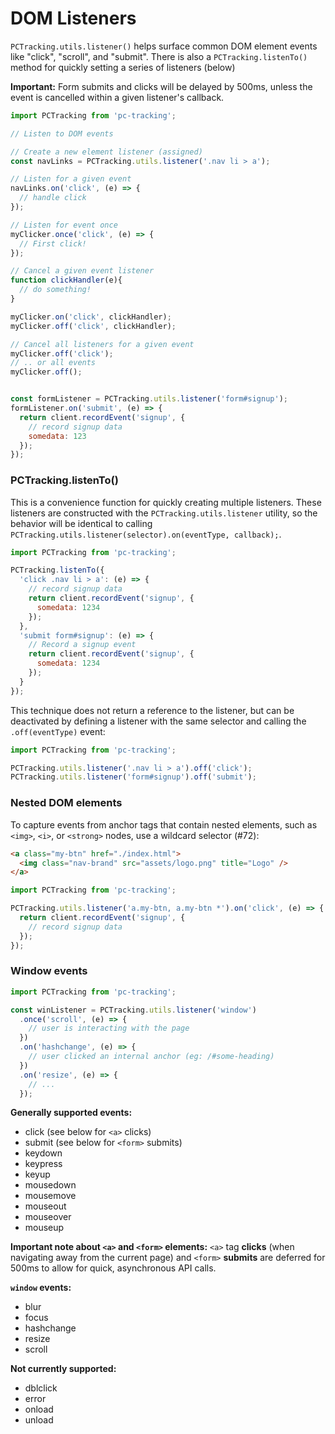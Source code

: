 # DOM Listeners

`PCTracking.utils.listener()` helps surface common DOM element events like "click", "scroll", and "submit". There is also a `PCTracking.listenTo()` method for quickly setting a series of listeners (below)

**Important:** Form submits and clicks will be delayed by 500ms, unless the event is cancelled within a given listener's callback.

```javascript
import PCTracking from 'pc-tracking';

// Listen to DOM events

// Create a new element listener (assigned)
const navLinks = PCTracking.utils.listener('.nav li > a');

// Listen for a given event
navLinks.on('click', (e) => {
  // handle click
});

// Listen for event once
myClicker.once('click', (e) => {
  // First click!
});

// Cancel a given event listener
function clickHandler(e){
  // do something!
}

myClicker.on('click', clickHandler);
myClicker.off('click', clickHandler);

// Cancel all listeners for a given event
myClicker.off('click');
// .. or all events
myClicker.off();


const formListener = PCTracking.utils.listener('form#signup');
formListener.on('submit', (e) => {
  return client.recordEvent('signup', {
    // record signup data
    somedata: 123
  });
});
```

### PCTracking.listenTo()

This is a convenience function for quickly creating multiple listeners. These listeners are constructed with the `PCTracking.utils.listener` utility, so the behavior will be identical to calling `PCTracking.utils.listener(selector).on(eventType, callback);`.

```javascript
import PCTracking from 'pc-tracking';

PCTracking.listenTo({
  'click .nav li > a': (e) => {
    // record signup data
    return client.recordEvent('signup', {
      somedata: 1234
    });
  },
  'submit form#signup': (e) => {
    // Record a signup event
    return client.recordEvent('signup', {
      somedata: 1234
    });
  }
});
```

This technique does not return a reference to the listener, but can be deactivated by defining a listener with the same selector and calling the `.off(eventType)` event:

```JavaScript
import PCTracking from 'pc-tracking';

PCTracking.utils.listener('.nav li > a').off('click');
PCTracking.utils.listener('form#signup').off('submit');
```


### Nested DOM elements

To capture events from anchor tags that contain nested elements, such as `<img>`, `<i>`, or `<strong>` nodes, use a wildcard selector (#72):

```html
<a class="my-btn" href="./index.html">
  <img class="nav-brand" src="assets/logo.png" title="Logo" />
</a>
```

```javascript
import PCTracking from 'pc-tracking';

PCTracking.utils.listener('a.my-btn, a.my-btn *').on('click', (e) => {
  return client.recordEvent('signup', {
    // record signup data
  });
});
```


### Window events

```javascript
import PCTracking from 'pc-tracking';

const winListener = PCTracking.utils.listener('window')
  .once('scroll', (e) => {
    // user is interacting with the page
  })
  .on('hashchange', (e) => {
    // user clicked an internal anchor (eg: /#some-heading)
  })
  .on('resize', (e) => {
    // ...
  });
```

**Generally supported events:**

* click (see below for `<a>` clicks)
* submit (see below for `<form>` submits)
* keydown
* keypress
* keyup
* mousedown
* mousemove
* mouseout
* mouseover
* mouseup


**Important note about `<a>` and `<form>` elements:** `<a>` tag **clicks** (when navigating away from the current page) and `<form>` **submits** are deferred for 500ms to allow for quick, asynchronous API calls.

**`window` events:**

* blur
* focus
* hashchange
* resize
* scroll

**Not currently supported:**

* dblclick
* error
* onload
* unload
